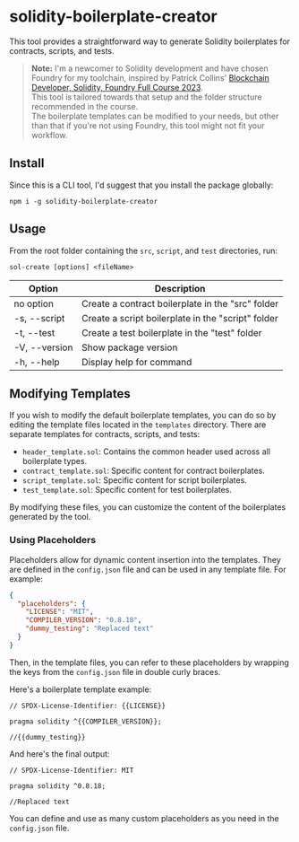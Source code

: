 # solidity-boilerplate-creator

This tool provides a straightforward way to generate Solidity boilerplates for contracts, scripts, and tests.

> **Note:**
> I'm a newcomer to Solidity development and have chosen Foundry for my toolchain, inspired by Patrick Collins' [Blockchain Developer, Solidity, Foundry Full Course 2023](https://www.youtube.com/playlist?list=PL4Rj_WH6yLgWe7TxankiqkrkVKXIwOP42).  
> This tool is tailored towards that setup and the folder structure recommended in the course.  
> The boilerplate templates can be modified to your needs, but other than that if you're not using Foundry, this tool might not fit your workflow.

## Install

Since this is a CLI tool, I'd suggest that you install the package globally:

`npm i -g solidity-boilerplate-creator`

## Usage

From the root folder containing the `src`, `script`, and `test` directories, run:

`sol-create [options] <fileName>`

| Option        | Description                                        |
| ------------- | -------------------------------------------------- |
| no option     | Create a contract boilerplate in the "src" folder  |
| -s, --script  | Create a script boilerplate in the "script" folder |
| -t, --test    | Create a test boilerplate in the "test" folder     |
| -V, --version | Show package version                               |
| -h, --help    | Display help for command                           |

## Modifying Templates

If you wish to modify the default boilerplate templates, you can do so by editing the template files located in the `templates` directory. There are separate templates for contracts, scripts, and tests:

- `header_template.sol`: Contains the common header used across all boilerplate types.
- `contract_template.sol`: Specific content for contract boilerplates.
- `script_template.sol`: Specific content for script boilerplates.
- `test_template.sol`: Specific content for test boilerplates.

By modifying these files, you can customize the content of the boilerplates generated by the tool.

### Using Placeholders

Placeholders allow for dynamic content insertion into the templates. They are defined in the `config.json` file and can be used in any template file. For example:

```json
{
  "placeholders": {
    "LICENSE": "MIT",
    "COMPILER_VERSION": "0.8.18",
    "dummy_testing": "Replaced text"
  }
}
```

Then, in the template files, you can refer to these placeholders by wrapping the keys from the `config.json` file in double curly braces.

Here's a boilerplate template example:

```solidity
// SPDX-License-Identifier: {{LICENSE}}

pragma solidity ^{{COMPILER_VERSION}};

//{{dummy_testing}}
```

And here's the final output:

```solidity
// SPDX-License-Identifier: MIT

pragma solidity ^0.8.18;

//Replaced text
```

You can define and use as many custom placeholders as you need in the `config.json` file.
